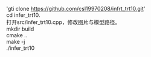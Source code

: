 'gti clone https://github.com/csl19970208/infrt_trt10.git'  
cd infer_trt10.  
打开src/infer_trt10.cpp，修改图片与模型路径。  
mkdir build  
cmake ..  
make -j  
./infer_trt10  

